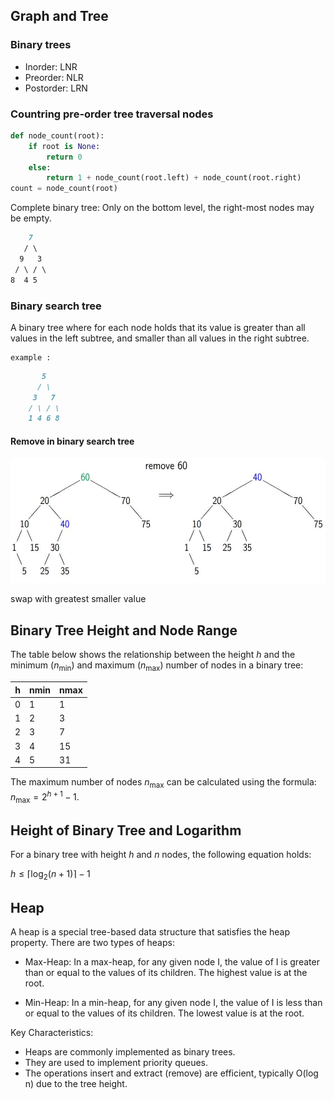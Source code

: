 ## Graph and Tree

### Binary trees
- Inorder: LNR
- Preorder: NLR
- Postorder: LRN



### Countring pre-order tree traversal nodes
```python
def node_count(root):
    if root is None:
        return 0
    else:
        return 1 + node_count(root.left) + node_count(root.right)
count = node_count(root)
```

Complete binary tree: Only on the bottom level, the right-most nodes may be empty.
```md
    7
   / \
  9   3
 / \ / \
8  4 5 
```

### Binary search tree
A binary tree where for each node holds that its value is greater than all values in the left subtree, and smaller than all values in the right subtree.
    
    example :
```md
       5
      / \
     3   7
    / \ / \ 
    1 4 6 8
```
#### Remove in binary search tree
<img src="../../Files/second-semester/dsa/2.jpg" style="height: 200px">

swap with greatest smaller value
## Binary Tree Height and Node Range

The table below shows the relationship between the height $h$ and the minimum ($n_{\text{min}}$) and maximum ($n_{\text{max}}$) number of nodes in a binary tree:

| h | nmin | nmax |
|---|------|------|
| 0 |  1   |  1   |
| 1 |  2   |  3   |
| 2 |  3   |  7   |
| 3 |  4   |  15  |
| 4 |  5   |  31  |

The maximum number of nodes $n_{\text{max}}$ can be calculated using the formula: $n_{\text{max}} = 2^{h+1} - 1$.

## Height of Binary Tree and Logarithm

For a binary tree with height $h$ and $n$ nodes, the following equation holds:

$h \leq \lceil \log_2(n + 1) \rceil - 1$
## Heap

A heap is a special tree-based data structure that satisfies the heap property. There are two types of heaps:

- Max-Heap: In a max-heap, for any given node I, the value of I is greater than or equal to the values of its children. The highest value is at the root.

- Min-Heap: In a min-heap, for any given node I, the value of I is less than or equal to the values of its children. The lowest value is at the root.

Key Characteristics:

- Heaps are commonly implemented as binary trees.
- They are used to implement priority queues.
- The operations insert and extract (remove) are efficient, typically O(log n) due to the tree height.